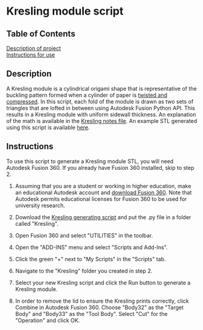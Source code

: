 # Kresling module script
## Table of Contents  
[Description of project](#description)  
[Instructions for use](#instructions)  

## Description
A Kresling module is a cylindrical origami shape that is representative of the buckling pattern formed when a cylinder of paper is [twisted and compressed](https://www.researchgate.net/publication/346643969_The_Fifth_Fold_Complex_Symmetries_in_Kresling-origami_Patterns). In this script, each fold of the module is drawn as two sets of triangles that are lofted in between using Autodesk Fusion Python API. This results in a Kresling module with uniform sidewall thickness. An explanation of the math is available in the [Kresling notes file](../main/Kresling_notes_for_CAD.pdf). An example STL generated using this script is available [here](../main/example_kresling.stl). 

## Instructions
To use this script to generate a Kresling module STL, you will need Autodesk Fusion 360. If you already have Fusion 360 installed, skip to step 2.

1. Assuming that you are a student or working in higher education, make an educational Autodesk account and [download Fusion 360](https://www.autodesk.com/products/fusion-360/education). Note that Autodesk permits educational licenses for Fusion 360 to be used for university research. 

2. Download the [Kresling generating script](../main/Kresling.py) and put the .py file in a folder called "Kresling". 

3. Open Fusion 360 and select "UTILITIES" in the toolbar. 

4. Open the "ADD-INS" menu and select "Scripts and Add-Ins". 

5. Click the green "+" next to "My Scripts" in the "Scripts" tab. 

6. Navigate to the "Kresling" folder you created in step 2. 

7. Select your new Kresling script and click the Run button to generate a Kresling module. 

8. In order to remove the lid to ensure the Kresling prints correctly, click Combine in Autodesk Fusion 360. Choose "Body32" as the "Target Body" and "Body33" as the "Tool Body". Select "Cut" for the "Operation" and click OK.
